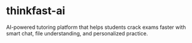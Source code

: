 # thinkfast-ai
AI-powered tutoring platform that helps students crack exams faster with smart chat, file understanding, and personalized practice.
